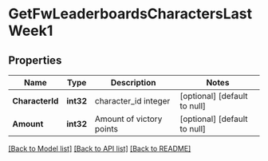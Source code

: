 # GetFwLeaderboardsCharactersLastWeek1

## Properties
Name | Type | Description | Notes
------------ | ------------- | ------------- | -------------
**CharacterId** | **int32** | character_id integer | [optional] [default to null]
**Amount** | **int32** | Amount of victory points | [optional] [default to null]

[[Back to Model list]](../README.md#documentation-for-models) [[Back to API list]](../README.md#documentation-for-api-endpoints) [[Back to README]](../README.md)


